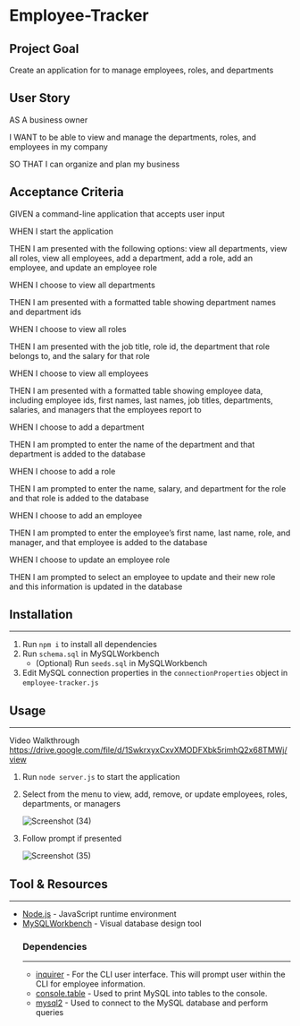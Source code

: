 # Employee-Tracker

## Project Goal

Create an application for to manage employees, roles, and departments

## User Story
AS A business owner

I WANT to be able to view and manage the departments, roles, and employees in my company

SO THAT I can organize and plan my business

## Acceptance Criteria

GIVEN a command-line application that accepts user input

WHEN I start the application

THEN I am presented with the following options: view all departments, view all roles, view all employees, add a department, add a role, add an employee, and update an employee role

WHEN I choose to view all departments

THEN I am presented with a formatted table showing department names and department ids

WHEN I choose to view all roles

THEN I am presented with the job title, role id, the department that role belongs to, and the salary for that role

WHEN I choose to view all employees

THEN I am presented with a formatted table showing employee data, including employee ids, first names, last names, job titles, departments, salaries, and managers that the employees report to

WHEN I choose to add a department

THEN I am prompted to enter the name of the department and that department is added to the database

WHEN I choose to add a role

THEN I am prompted to enter the name, salary, and department for the role and that role is added to the database

WHEN I choose to add an employee

THEN I am prompted to enter the employee’s first name, last name, role, and manager, and that employee is added to the database

WHEN I choose to update an employee role

THEN I am prompted to select an employee to update and their new role and this information is updated in the database 


## Installation
---
1. Run `npm i` to install all dependencies
2. Run `schema.sql` in MySQLWorkbench
    * (Optional) Run `seeds.sql` in MySQLWorkbench
3. Edit MySQL connection properties in the `connectionProperties` object in `employee-tracker.js`

## Usage
---
Video Walkthrough https://drive.google.com/file/d/1SwkrxyxCxvXMODFXbk5rimhQ2x68TMWj/view

1. Run `node server.js` to start the application
2. Select from the menu to view, add, remove, or update employees, roles, departments, or managers

   ![Screenshot (34)](https://user-images.githubusercontent.com/119352363/227421121-487a7cfd-92fa-4abe-a663-36ca3ef4595d.png)


3. Follow prompt if presented

   ![Screenshot (35)](https://user-images.githubusercontent.com/119352363/227421202-87bab685-8144-45c2-952b-7e1bace6668d.png)


## Tool & Resources
---
* [Node.js](https://nodejs.org/en/) - JavaScript runtime environment
* [MySQLWorkbench](https://www.mysql.com/products/workbench/) - Visual database design tool
    ### Dependencies
    ---
    * [inquirer](https://www.npmjs.com/package/inquirer) - For the CLI user interface. This will prompt user within the CLI for employee information.
    * [console.table](https://www.npmjs.com/package/console.table) - Used to print MySQL into tables to the console.
    * [mysql2](https://www.npmjs.com/package/mysql2) - Used to connect to the MySQL database and perform queries
    
